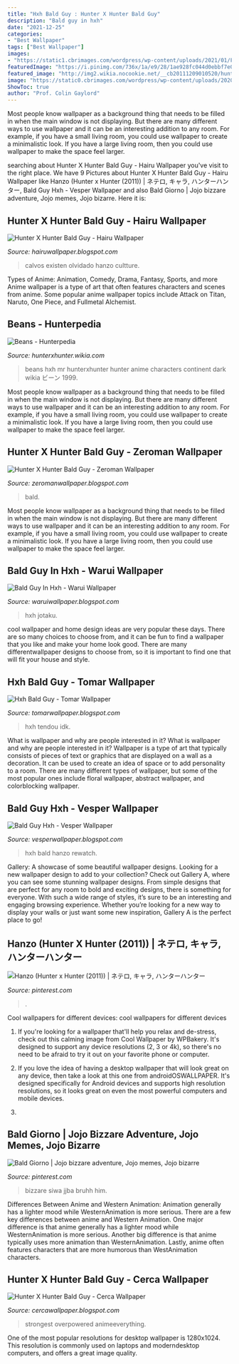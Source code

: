 ```yaml
---
title: "Hxh Bald Guy : Hunter X Hunter Bald Guy"
description: "Bald guy in hxh"
date: "2021-12-25"
categories:
- "Best Wallpaper"
tags: ["Best Wallpaper"]
images:
- "https://static1.cbrimages.com/wordpress/wp-content/uploads/2021/01/Featured-Image-Kite-Hanzo-and-Kalluto-e1610042182670.jpg"
featuredImage: "https://i.pinimg.com/736x/1a/e9/28/1ae928fc044d0ebbf7e0d9c59f2f5fc4.jpg"
featured_image: "http://img2.wikia.nocookie.net/__cb20111209010520/hunterxhunter/images/8/8a/Mr._Beans_hxh_2011.JPG"
image: "https://static0.cbrimages.com/wordpress/wp-content/uploads/2020/12/Hanzo-from-Hunter-X-Hunter-1.jpg?q=50&amp;fit=crop&amp;w=740&amp;h=370&amp;dpr=1.5"
ShowToc: true
author: "Prof. Colin Gaylord"
---
```



Most people know wallpaper as a background thing that needs to be filled in when the main window is not displaying. But there are many different ways to use wallpaper and it can be an interesting addition to any room. For example, if you have a small living room, you could use wallpaper to create a minimalistic look. If you have a large living room, then you could use wallpaper to make the space feel larger.

	

		
searching about Hunter X Hunter Bald Guy - Hairu Wallpaper you've visit to the right place. We have 9 Pictures about Hunter X Hunter Bald Guy - Hairu Wallpaper like Hanzo (Hunter x Hunter (2011)) | ネテロ, キャラ, ハンターハンター, Bald Guy Hxh - Vesper Wallpaper and also Bald Giorno | Jojo bizzare adventure, Jojo memes, Jojo bizarre. Here it is:
		
    
## Hunter X Hunter Bald Guy - Hairu Wallpaper

<img loading=lazy src="https://static0.cbrimages.com/wordpress/wp-content/uploads/2020/12/Hanzo-from-Hunter-X-Hunter-1.jpg?q=50&amp;fit=crop&amp;w=740&amp;h=370&amp;dpr=1.5" onerror="this.onerror=null;this.src='https://tse1.mm.bing.net/th?id=OIP.9-R9T-DYPWs-FsqASaXmNwHaDt&amp;pid=15.1';" alt="Hunter X Hunter Bald Guy - Hairu Wallpaper">

_Source: hairuwallpaper.blogspot.com_

>calvos existen olvidado hanzo cultture. 

	

Types of Anime: Animation, Comedy, Drama, Fantasy, Sports, and more
Anime wallpaper is a type of art that often features characters and scenes from anime. Some popular anime wallpaper topics include Attack on Titan, Naruto, One Piece, and Fullmetal Alchemist.

    
## Beans - Hunterpedia

<img loading=lazy src="http://img2.wikia.nocookie.net/__cb20111209010520/hunterxhunter/images/8/8a/Mr._Beans_hxh_2011.JPG" onerror="this.onerror=null;this.src='https://tse4.mm.bing.net/th?id=OIP.JqOfgKZIEqV_Be-ZyKtkxAHaFq&amp;pid=15.1';" alt="Beans - Hunterpedia">

_Source: hunterxhunter.wikia.com_

>beans hxh mr hunterxhunter hunter anime characters continent dark wikia ビーン 1999. 

	

Most people know wallpaper as a background thing that needs to be filled in when the main window is not displaying. But there are many different ways to use wallpaper and it can be an interesting addition to any room. For example, if you have a small living room, you could use wallpaper to create a minimalistic look. If you have a large living room, then you could use wallpaper to make the space feel larger.

    
## Hunter X Hunter Bald Guy - Zeroman Wallpaper

<img loading=lazy src="https://static1.cbrimages.com/wordpress/wp-content/uploads/2021/01/Featured-Image-Kite-Hanzo-and-Kalluto-e1610042182670.jpg" onerror="this.onerror=null;this.src='https://tse3.mm.bing.net/th?id=OIP.LHJyWnfOpBwgdhKChTaPrAHaDt&amp;pid=15.1';" alt="Hunter X Hunter Bald Guy - Zeroman Wallpaper">

_Source: zeromanwallpaper.blogspot.com_

>bald. 

	

Most people know wallpaper as a background thing that needs to be filled in when the main window is not displaying. But there are many different ways to use wallpaper and it can be an interesting addition to any room. For example, if you have a small living room, you could use wallpaper to create a minimalistic look. If you have a large living room, then you could use wallpaper to make the space feel larger.

    
## Bald Guy In Hxh - Warui Wallpaper

<img loading=lazy src="https://jotaku.de/wp-content/uploads/2017/11/Hunter-x-Hunter-Bild-624x351.jpg" onerror="this.onerror=null;this.src='https://tse4.mm.bing.net/th?id=OIP.jilv0zetIT_vIoeq4AERxAHaEK&amp;pid=15.1';" alt="Bald Guy In Hxh - Warui Wallpaper">

_Source: waruiwallpaper.blogspot.com_

>hxh jotaku. 

	

cool wallpaper and home design ideas are very popular these days. There are so many choices to choose from, and it can be fun to find a wallpaper that you like and make your home look good. There are many differentwallpaper designs to choose from, so it is important to find one that will fit your house and style.

    
## Hxh Bald Guy - Tomar Wallpaper

<img loading=lazy src="https://i.pinimg.com/originals/94/75/b2/9475b26dba664526503c776b085a933e.jpg" onerror="this.onerror=null;this.src='https://tse2.mm.bing.net/th?id=OIP.UFvMFOKnT-LORgAPnShsqwHaHb&amp;pid=15.1';" alt="Hxh Bald Guy - Tomar Wallpaper">

_Source: tomarwallpaper.blogspot.com_

>hxh tendou idk. 

	

What is wallpaper and why are people interested in it?
What is wallpaper and why are people interested in it?
Wallpaper is a type of art that typically consists of pieces of text or graphics that are displayed on a wall as a decoration. It can be used to create an idea of space or to add personality to a room. There are many different types of wallpaper, but some of the most popular ones include floral wallpaper, abstract wallpaper, and colorblocking wallpaper.

    
## Bald Guy Hxh - Vesper Wallpaper

<img loading=lazy src="https://lh5.googleusercontent.com/proxy/inV9Sm5HhQVOgCDO-wYgyZzAzeVJU6TrGDU7oBoicHcb68QRsUbH-E7i68qMFQvusgA=s0-d" onerror="this.onerror=null;this.src='https://tse1.mm.bing.net/th?id=OIP.3YHbTeA7I-ift1luhO5oygHaEK&amp;pid=15.1';" alt="Bald Guy Hxh - Vesper Wallpaper">

_Source: vesperwallpaper.blogspot.com_

>hxh bald hanzo rewatch. 

	

Gallery: A showcase of some beautiful wallpaper designs.
Looking for a new wallpaper design to add to your collection? Check out Gallery A, where you can see some stunning wallpaper designs. From simple designs that are perfect for any room to bold and exciting designs, there is something for everyone. With such a wide range of styles, it’s sure to be an interesting and engaging browsing experience. Whether you’re looking for a new way to display your walls or just want some new inspiration, Gallery A is the perfect place to go!





	
	
    
## Hanzo (Hunter X Hunter (2011)) | ネテロ, キャラ, ハンターハンター

<img loading=lazy src="https://i.pinimg.com/originals/84/fb/c5/84fbc54451ad8ab432036be9f250d4ee.jpg" onerror="this.onerror=null;this.src='https://tse4.mm.bing.net/th?id=OIP.Qzag3lGcpGd01oCTqa5pcgHaEE&amp;pid=15.1';" alt="Hanzo (Hunter x Hunter (2011)) | ネテロ, キャラ, ハンターハンター">

_Source: pinterest.com_

>. 

	

Cool wallpapers for different devices:
cool wallpapers for different devices 

1. If you're looking for a wallpaper that'll help you relax and de-stress, check out this calming image from Cool Wallpaper by WPBakery. It's designed to support any device resolutions (2, 3 or 4k), so there's no need to be afraid to try it out on your favorite phone or computer.

2. If you love the idea of having a desktop wallpaper that will look great on any device, then take a look at this one from androidOSWALLPAPER. It's designed specifically for Android devices and supports high resolution resolutions, so it looks great on even the most powerful computers and mobile devices.

3.

    
## Bald Giorno | Jojo Bizzare Adventure, Jojo Memes, Jojo Bizarre

<img loading=lazy src="https://i.pinimg.com/736x/1a/e9/28/1ae928fc044d0ebbf7e0d9c59f2f5fc4.jpg" onerror="this.onerror=null;this.src='https://tse4.mm.bing.net/th?id=OIP.xcTxT8IT1G6_IQyYY4u65AHaGp&amp;pid=15.1';" alt="Bald Giorno | Jojo bizzare adventure, Jojo memes, Jojo bizarre">

_Source: pinterest.com_

>bizzare siwa jjba bruhh him. 

	

Differences Between Anime and Western Animation: Animation generally has a lighter mood while WesternAnimation is more serious.
There are a few key differences between anime and Western Animation. One major difference is that anime generally has a lighter mood while WesternAnimation is more serious. Another big difference is that anime typically uses more animation than WesternAnimation. Lastly, anime often features characters that are more humorous than WestAnimation characters.

    
## Hunter X Hunter Bald Guy - Cerca Wallpaper

<img loading=lazy src="https://animeeverything.online/wp-content/uploads/2020/05/top-10-strongest-bald-anime-character.jpg" onerror="this.onerror=null;this.src='https://tse3.mm.bing.net/th?id=OIP.hcr-SapOCxfeZYI3cmWevQHaEK&amp;pid=15.1';" alt="Hunter X Hunter Bald Guy - Cerca Wallpaper">

_Source: cercawallpaper.blogspot.com_

>strongest overpowered animeeverything. 

	

One of the most popular resolutions for desktop wallpaper is 1280x1024. This resolution is commonly used on laptops and moderndesktop computers, and offers a great image quality.

